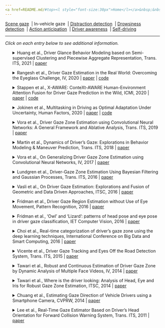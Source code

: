 ```yaml
---
<a href=README.md/#top><l style="font-size:30px">Home</l></a>&nbsp;&nbsp;| <a href=behavioral.md><l style="font-size:30px">Behavioral</l></a>&nbsp;&nbsp;| <l style="font-size:35px">Applications</l>&nbsp;&nbsp;| <a href=datasets.md><l style="font-size:30px">Datasets</l></a>&nbsp;&nbsp;
---
```


[Scene gaze](scene_gaze.md)&nbsp;&nbsp;| In-vehicle gaze&nbsp;&nbsp;| [Distraction detection](distraction_detection.md)&nbsp;&nbsp;| [Drowsiness detection](drowsiness_detection.md)&nbsp;&nbsp;| [Action anticipation](action_anticipation.md)&nbsp;&nbsp;| [Driver awareness](driver_awareness.md)&nbsp;&nbsp;| [Self-driving](self-driving.md)&nbsp;&nbsp;
___
*Click on each entry below to see additional information.*
<ul><a name=2021_T-ITS_Huang></a>
<details close>
<summary>Huang et al., Driver Glance Behavior Modeling based on Semi-supervised Clustering and Piecewise Aggregate Representation, Trans. ITS, 2021 | <a href=https://doi.org/10.1109/TITS.2021.3080322>paper</a></summary>
<ul>
Dataset(s): private
</ul>
<ul>
<pre>
@article{2021_T-ITS_Huang,
    author = "Huang, Jianling and Long, Yan and Zhao, Xiaohua",
    title = "Driver Glance Behavior Modeling Based on Semi-Supervised Clustering and Piecewise Aggregate Representation",
    journal = "IEEE Transactions on Intelligent Transportation Systems",
    year = "2021",
    publisher = "IEEE"
}
</pre>
</ul>
</ul>
<ul><a name=2020_IV_Rangesh></a>
<details close>
<summary>Rangesh et al., Driver Gaze Estimation in the Real World: Overcoming the Eyeglass Challenge, IV, 2020 | <a href=https://doi.org/10.1109/IV47402.2020.9304573>paper</a> | <a href=https://github.com/arangesh/GPCycleGAN>code</a></summary>
<ul>
Dataset(s): LISA v3
</ul>
<ul>
<pre>
@inproceedings{2020_IV_Rangesh,
    author = "Rangesh, Akshay and Zhang, Bowen and Trivedi, Mohan M",
    title = "Driver gaze estimation in the real world: Overcoming the eyeglass challenge",
    booktitle = "IV",
    year = "2020"
}
</pre>
</ul>
</ul>
<ul><a name=2020_ICMI_Stappen></a>
<details close>
<summary>Stappen et al., X-AWARE: ConteXt-AWARE Human-Environment Attention Fusion for Driver Gaze Prediction in the Wild, ICMI, 2020 | <a href=https://doi.org/10.1145/3382507.3417967>paper</a> | <a href=https://github.com/lstappen/XAWARE>code</a></summary>
<ul>
Dataset(s): <a href=datasets.md#DGW>DGW</a>
</ul>
<ul>
<pre>
@inproceedings{2020_ICMI_Stappen,
    author = {Stappen, Lukas and Rizos, Georgios and Schuller, Bj{\"o}rn},
    title = "X-AWARE: ConteXt-AWARE Human-Environment Attention Fusion for Driver Gaze Prediction in the Wild",
    booktitle = "ICMI",
    year = "2020"
}
</pre>
</ul>
</ul>
<ul><a name=2020_HumanFactors_Jokinen></a>
<details close>
<summary>Jokinen et al., Multitasking in Driving as Optimal Adaptation Under Uncertainty, Human Factors, 2020 | <a href=https://doi.org/10.1177/0018720820927687>paper</a> | <a href=https://gitlab.com/jokinenj/multitasking-driving>code</a></summary>
<ul>
Dataset(s): private
</ul>
<ul>
<pre>
@article{2020_HumanFactors_Jokinen,
    author = "Jokinen, Jussi PP and Kujala, Tuomo and Oulasvirta, Antti",
    title = "Multitasking in driving as optimal adaptation under uncertainty",
    journal = "Human factors",
    volume = "63",
    number = "8",
    pages = "1324--1341",
    year = "2021"
}
</pre>
</ul>
</ul>
<ul><a name=2018_TIV_Vora></a>
<details close>
<summary>Vora et al., Driver Gaze Zone Estimation using Convolutional Neural Networks: A General Framework and Ablative Analysis, Trans. ITS, 2019 | <a href=https://doi.org/10.1109/TIV.2018.2843120>paper</a></summary>
<ul>
Dataset(s): private
</ul>
<ul>
<pre>
@article{2018_TIV_Vora,
    author = "Vora, Sourabh and Rangesh, Akshay and Trivedi, Mohan Manubhai",
    title = "Driver gaze zone estimation using convolutional neural networks: A general framework and ablative analysis",
    journal = "IEEE Transactions on Intelligent Vehicles",
    volume = "3",
    number = "3",
    pages = "254--265",
    year = "2018"
}
</pre>
</ul>
</ul>
<ul><a name=2018_TIV_Martin></a>
<details close>
<summary>Martin et al., Dynamics of Driver’s Gaze: Explorations in Behavior Modeling & Maneuver Prediction, Trans. ITS, 2018 | <a href=https://doi.org/10.1109/TIV.2018.2804160>paper</a></summary>
<ul>
Dataset(s): private
</ul>
<ul>
<pre>
@article{2018_TIV_Martin,
    author = "Martin, Sujitha and Vora, Sourabh and Yuen, Kevan and Trivedi, Mohan Manubhai",
    title = "Dynamics of driver's gaze: Explorations in behavior modeling and maneuver prediction",
    journal = "IEEE Transactions on Intelligent Vehicles",
    volume = "3",
    number = "2",
    pages = "141--150",
    year = "2018"
}
</pre>
</ul>
</ul>
<ul><a name=2017_IV_Vora></a>
<details close>
<summary>Vora et al., On Generalizing Driver Gaze Zone Estimation using Convolutional Neural Networks, IV, 2017 | <a href=https://doi.org/10.1109/IVS.2017.7995822>paper</a></summary>
<ul>
Dataset(s): private
</ul>
<ul>
<pre>
@inproceedings{2017_IV_Vora,
    author = "Vora, Sourabh and Rangesh, Akshay and Trivedi, Mohan M",
    title = "On generalizing driver gaze zone estimation using convolutional neural networks",
    booktitle = "IV",
    year = "2017"
}
</pre>
</ul>
</ul>
<ul><a name=2016_T-ITS_Lundgren></a>
<details close>
<summary>Lundgren et al., Driver-Gaze Zone Estimation Using Bayesian Filtering and Gaussian Processes, Trans. ITS, 2016 | <a href=https://doi.org/10.1109/TITS.2016.2526050>paper</a></summary>
<ul>
Dataset(s): private
</ul>
<ul>
<pre>
@article{2016_T-ITS_Lundgren,
    author = "Lundgren, Malin and Hammarstrand, Lars and McKelvey, Tomas",
    title = "Driver-gaze zone estimation using Bayesian filtering and Gaussian processes",
    journal = "IEEE Transactions on Intelligent Transportation Systems",
    volume = "17",
    number = "10",
    pages = "2739--2750",
    year = "2016",
    publisher = "IEEE"
}
</pre>
</ul>
</ul>
<ul><a name=2016_ITSC_Vasli></a>
<details close>
<summary>Vasli et al., On Driver Gaze Estimation: Explorations and Fusion of Geometric and Data Driven Approaches, ITSC, 2016 | <a href=https://doi.org/10.1109/ITSC.2016.7795623>paper</a></summary>
<ul>
Dataset(s): private
</ul>
<ul>
<pre>
@inproceedings{2016_ITSC_Vasli,
    author = "Vasli, Borhan and Martin, Sujitha and Trivedi, Mohan Manubhai",
    title = "On driver gaze estimation: Explorations and fusion of geometric and data driven approaches",
    booktitle = "ITSC",
    year = "2016"
}
</pre>
</ul>
</ul>
<ul><a name=2016_IS_Fridman></a>
<details close>
<summary>Fridman et al., Driver Gaze Region Estimation without Use of Eye Movement, Pattern Recognition, 2016 | <a href=https://doi.org/10.1109/MIS.2016.47>paper</a></summary>
<ul>
Dataset(s): private
</ul>
<ul>
<pre>
@article{2016_IS_Fridman,
    author = "Fridman, Lex and Langhans, Philipp and Lee, Joonbum and Reimer, Bryan",
    title = "Driver gaze region estimation without use of eye movement",
    journal = "IEEE Intelligent Systems",
    volume = "31",
    number = "3",
    pages = "49--56",
    year = "2016"
}
</pre>
</ul>
</ul>
<ul><a name=2016_IET_Fridman></a>
<details close>
<summary>Fridman et al., ‘Owl’ and ‘Lizard’: patterns of head pose and eye pose in driver gaze classification, IET Computer Vision, 2016 | <a href=https://doi.org/10.1049/iet-cvi.2015.0296>paper</a></summary>
<ul>
Dataset(s): private
</ul>
<ul>
<pre>
@article{2016_IET_Fridman,
    author = "Fridman, Lex and Lee, Joonbum and Reimer, Bryan and Victor, Trent",
    title = "‘Owl’and ‘Lizard’: Patterns of head pose and eye pose in driver gaze classification",
    journal = "IET Computer Vision",
    volume = "10",
    number = "4",
    pages = "308--314",
    year = "2016"
}
</pre>
</ul>
</ul>
<ul><a name=2016_BigComp_Choi></a>
<details close>
<summary>Choi et al., Real-time categorization of driver’s gaze zone using the deep learning techniques, International Conference on Big Data and Smart Computing, 2016 | <a href=https://doi.org/10.1109/BIGCOMP.2016.7425813>paper</a></summary>
<ul>
Dataset(s): private
</ul>
<ul>
<pre>
@inproceedings{2016_BigComp_Choi,
    author = "Choi, In-Ho and Hong, Sung Kyung and Kim, Yong-Guk",
    title = "Real-time categorization of driver's gaze zone using the deep learning techniques",
    booktitle = "ICBDSC",
    year = "2016"
}
</pre>
</ul>
</ul>
<ul><a name=2015_T-ITS_Vicente></a>
<details close>
<summary>Vicente et al., Driver Gaze Tracking and Eyes Off the Road Detection System, Trans. ITS, 2015 | <a href=https://doi.org/10.1109/TITS.2015.2396031>paper</a></summary>
<ul>
Dataset(s): private
</ul>
<ul>
<pre>
@article{2015_T-ITS_Vicente,
    author = "Vicente, Francisco and Huang, Zehua and Xiong, Xuehan and De la Torre, Fernando and Zhang, Wende and Levi, Dan",
    title = "Driver gaze tracking and eyes off the road detection system",
    journal = "IEEE Transactions on Intelligent Transportation Systems",
    volume = "16",
    number = "4",
    pages = "2014--2027",
    year = "2015",
    publisher = "IEEE"
}
</pre>
</ul>
</ul>
<ul><a name=2014_IV_Tawari></a>
<details close>
<summary>Tawari et al., Robust and Continuous Estimation of Driver Gaze Zone by Dynamic Analysis of Multiple Face Videos, IV, 2014 | <a href=https://doi.org/10.1109/IVS.2014.6856607>paper</a></summary>
<ul>
Dataset(s): private
</ul>
<ul>
<pre>
@inproceedings{2014_IV_Tawari,
    author = "Tawari, Ashish and Trivedi, Mohan M",
    title = "Robust and continuous estimation of driver gaze zone by dynamic analysis of multiple face videos",
    booktitle = "IV",
    year = "2014"
}
</pre>
</ul>
</ul>
<ul><a name=2014_ITSC_Tawari></a>
<details close>
<summary>Tawari et al., Where is the driver looking: Analysis of Head, Eye and Iris for Robust Gaze Zone Estimation, ITSC, 2014 | <a href=https://doi.org/10.1109/ITSC.2014.6957817>paper</a></summary>
<ul>
Dataset(s): private
</ul>
<ul>
<pre>
@inproceedings{2014_ITSC_Tawari,
    author = "Tawari, Ashish and Chen, Kuo Hao and Trivedi, Mohan M",
    title = "Where is the driver looking: Analysis of head, eye and iris for robust gaze zone estimation",
    booktitle = "ITSC",
    year = "2014"
}
</pre>
</ul>
</ul>
<ul><a name=2014_CVPRW_Chuang></a>
<details close>
<summary>Chuang et al., Estimating Gaze Direction of Vehicle Drivers using a Smartphone Camera, CVPRW, 2014 | <a href=https://www.cv-foundation.org//openaccess/content_cvpr_workshops_2014/W03/papers/Chuang_Estimating_Gaze_Direction_2014_CVPR_paper.pdf>paper</a></summary>
<ul>
Dataset(s): private
</ul>
<ul>
<pre>
@inproceedings{2014_CVPRW_Chuang,
    author = "Chuang, Meng-Che and Bala, Raja and Bernal, Edgar A and Paul, Peter and Burry, Aaron",
    title = "Estimating gaze direction of vehicle drivers using a smartphone camera",
    booktitle = "CVPRW",
    year = "2014"
}
</pre>
</ul>
</ul>
<ul><a name=2011_T-ITS_Lee></a>
<details close>
<summary>Lee et al., Real-Time Gaze Estimator Based on Driver’s Head Orientation for Forward Collision Warning System, Trans. ITS, 2011 | <a href=https://doi.org/10.1109/TITS.2010.2091503>paper</a></summary>
<ul>
Dataset(s): private
</ul>
<ul>
<pre>
@article{2011_T-ITS_Lee,
    author = "Lee, Sung Joo and Jo, Jaeik and Jung, Ho Gi and Park, Kang Ryoung and Kim, Jaihie",
    title = "Real-time gaze estimator based on driver's head orientation for forward collision warning system",
    journal = "IEEE Transactions on Intelligent Transportation Systems",
    volume = "12",
    number = "1",
    pages = "254--267",
    year = "2011"
}
</pre>
</ul>
</ul>
